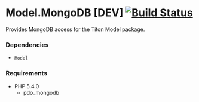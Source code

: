 # Model.MongoDB [DEV] [![Build Status](https://travis-ci.org/titon/Model.MongoDB.png)](https://travis-ci.org/titon/Model.MongoDB) #

Provides MongoDB access for the Titon Model package.

### Dependencies ###

* `Model`

### Requirements ###

* PHP 5.4.0
	* pdo_mongodb